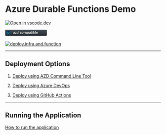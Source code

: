 # Azure Durable Functions Demo

[![Open in vscode.dev](https://img.shields.io/badge/Open%20in-vscode.dev-blue)][1]

[1]: https://vscode.dev/github/lluppesms/durable.function.demo/

![azd Compatible](./Docs/images/AZD_Compatible.png)

[![deploy.infra.and.function](https://github.com/lluppesms/durable.function.demo/actions/workflows/deploy-infra-function.yml/badge.svg)](https://github.com/lluppesms/durable.function.demo/actions/workflows/deploy-infra-function.yml)

---

## Deployment Options

1. [Deploy using AZD Command Line Tool](./Docs/AzdDeploy.md)

2. [Deploy using Azure DevOps](./.azdo/readme.md)

3. [Deploy using GitHub Actions](./.github/readme.md)

---

## Running the Application

[How to run the application](./Docs/RunApplication.md)
